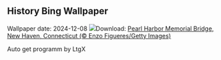 ## History Bing Wallpaper
Wallpaper date: 2024-12-08
![](https://www.bing.com/th?id=OHR.NewHavenBridge_EN-US7922266620_UHD.jpg&w=1000)Download: [Pearl Harbor Memorial Bridge, New Haven, Connecticut (© Enzo Figueres/Getty Images)](https://www.bing.com/th?id=OHR.NewHavenBridge_EN-US7922266620_UHD.jpg)

Auto get programm by LtgX
